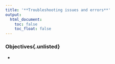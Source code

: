 ```yaml
---
title: '**Troubleshooting issues and errors**'
output:
  html_document:
    toc: false
    toc_float: false
---
```


<div class="objectives">
  
### Objectives{.unlisted}

-

</div>
